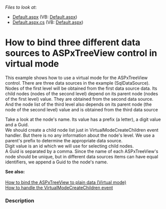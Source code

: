 <!-- default file list -->
*Files to look at*:

* [Default.aspx](./CS/WebSite/Default.aspx) (VB: [Default.aspx](./VB/WebSite/Default.aspx))
* [Default.aspx.cs](./CS/WebSite/Default.aspx.cs) (VB: [Default.aspx](./VB/WebSite/Default.aspx))
<!-- default file list end -->
# How to bind three different data sources to ASPxTreeView control in virtual mode


<p>This example shows how to use a virtual mode for the ASPxTreeView control. There are three data sources in the example (SqlDataSource). Nodes of the first level will be obtained from the first data source data. Its child nodes (nodes of the second level) depend on its parent node (nodes of the first level) value. They are obtained from the second data source. And the node list of the third level also depends on its parent node (the node of the second level) value and is obtained from the third data source</p><p>Take a look at the node's name. Its value has a prefix (a letter), a digit value and a Guid.  <br />
We should create a child node list just in VirtualModeCreateChildren event handler. But there is no any information about the node's level. We use a parent's prefix to determine the appropriate data source.   <br />
Digit value is an id which we will use for selecting child nodes. <br />
A Guid is separated by a comma. Since the name of each ASPxTreeView's node should be unique, but in different data sources items can have equal identifiers, we append a Guid to the node's name.</p><p><strong>See also:</strong><strong><br />
</strong><strong><br />
</strong><a href="https://www.devexpress.com/Support/Center/p/E2872">How to bind the ASPxTreeView to plain data (Virtual mode)</a><br />
<a href="https://www.devexpress.com/Support/Center/p/E2538">How to handle the VirtualModeCreateChildren event</a></p>


<h3>Description</h3>

<p><br />
</p>

<br/>


